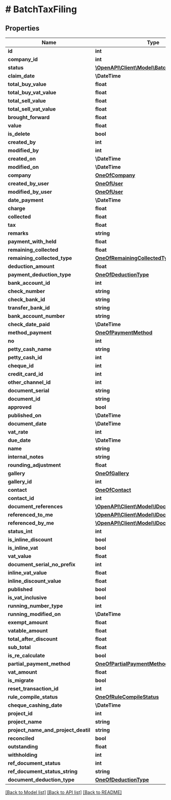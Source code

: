 # # BatchTaxFiling

## Properties

Name | Type | Description | Notes
------------ | ------------- | ------------- | -------------
**id** | **int** |  | [optional]
**company_id** | **int** |  |
**status** | [**\OpenAPI\Client\Model\BatchTaxFilingStatus**](BatchTaxFilingStatus.md) |  | [optional]
**claim_date** | **\DateTime** |  |
**total_buy_value** | **float** |  | [optional]
**total_buy_vat_value** | **float** |  | [optional]
**total_sell_value** | **float** |  | [optional]
**total_sell_vat_value** | **float** |  | [optional]
**brought_forward** | **float** |  | [optional]
**value** | **float** |  | [optional]
**is_delete** | **bool** |  | [optional]
**created_by** | **int** |  | [optional]
**modified_by** | **int** |  | [optional]
**created_on** | **\DateTime** |  |
**modified_on** | **\DateTime** |  |
**company** | [**OneOfCompany**](OneOfCompany.md) |  | [optional]
**created_by_user** | [**OneOfUser**](OneOfUser.md) |  | [optional]
**modified_by_user** | [**OneOfUser**](OneOfUser.md) |  | [optional]
**date_payment** | **\DateTime** |  | [optional]
**charge** | **float** |  | [optional]
**collected** | **float** |  | [optional]
**tax** | **float** |  | [optional]
**remarks** | **string** |  | [optional]
**payment_with_held** | **float** |  | [optional]
**remaining_collected** | **float** |  | [optional]
**remaining_collected_type** | [**OneOfRemainingCollectedType**](OneOfRemainingCollectedType.md) |  | [optional]
**deduction_amount** | **float** |  | [optional]
**payment_deduction_type** | [**OneOfDeductionType**](OneOfDeductionType.md) |  | [optional]
**bank_account_id** | **int** |  | [optional]
**check_number** | **string** |  | [optional]
**check_bank_id** | **string** |  | [optional]
**transfer_bank_id** | **string** |  | [optional]
**bank_account_number** | **string** |  | [optional]
**check_date_paid** | **\DateTime** |  | [optional]
**method_payment** | [**OneOfPaymentMethod**](OneOfPaymentMethod.md) |  | [optional]
**no** | **int** |  | [optional]
**petty_cash_name** | **string** |  | [optional]
**petty_cash_id** | **int** |  | [optional]
**cheque_id** | **int** |  | [optional]
**credit_card_id** | **int** |  | [optional]
**other_channel_id** | **int** |  | [optional]
**document_serial** | **string** |  | [optional]
**document_id** | **string** |  | [optional]
**approved** | **bool** |  | [optional]
**published_on** | **\DateTime** |  | [optional]
**document_date** | **\DateTime** |  | [optional]
**vat_rate** | **int** |  | [optional]
**due_date** | **\DateTime** |  | [optional]
**name** | **string** |  | [optional]
**internal_notes** | **string** |  | [optional]
**rounding_adjustment** | **float** |  | [optional]
**gallery** | [**OneOfGallery**](OneOfGallery.md) |  | [optional]
**gallery_id** | **int** |  | [optional]
**contact** | [**OneOfContact**](OneOfContact.md) |  | [optional]
**contact_id** | **int** |  | [optional]
**document_references** | [**\OpenAPI\Client\Model\IDocumentReference[]**](IDocumentReference.md) |  | [optional]
**referenced_to_me** | [**\OpenAPI\Client\Model\IDocumentReference[]**](IDocumentReference.md) |  | [optional]
**referenced_by_me** | [**\OpenAPI\Client\Model\IDocumentReference[]**](IDocumentReference.md) |  | [optional]
**status_int** | **int** |  | [optional]
**is_inline_discount** | **bool** |  | [optional]
**is_inline_vat** | **bool** |  | [optional]
**vat_value** | **float** |  | [optional]
**document_serial_no_prefix** | **int** |  | [optional]
**inline_vat_value** | **float** |  | [optional]
**inline_discount_value** | **float** |  | [optional]
**published** | **bool** |  | [optional]
**is_vat_inclusive** | **bool** |  | [optional]
**running_number_type** | **int** |  | [optional]
**running_modified_on** | **\DateTime** |  | [optional]
**exempt_amount** | **float** |  | [optional]
**vatable_amount** | **float** |  | [optional]
**total_after_discount** | **float** |  | [optional]
**sub_total** | **float** |  | [optional]
**is_re_calculate** | **bool** |  | [optional]
**partial_payment_method** | [**OneOfPartialPaymentMethod**](OneOfPartialPaymentMethod.md) |  | [optional]
**vat_amount** | **float** |  | [optional]
**is_migrate** | **bool** |  | [optional]
**reset_transaction_id** | **int** |  | [optional]
**rule_compile_status** | [**OneOfRuleCompileStatus**](OneOfRuleCompileStatus.md) |  | [optional]
**cheque_cashing_date** | **\DateTime** |  | [optional]
**project_id** | **int** |  | [optional]
**project_name** | **string** |  | [optional]
**project_name_and_project_deatil** | **string** |  | [optional]
**reconciled** | **bool** |  | [optional]
**outstanding** | **float** |  | [optional]
**withholding** | **int** |  | [optional]
**ref_document_status** | **int** |  | [optional]
**ref_document_status_string** | **string** |  | [optional]
**document_deduction_type** | [**OneOfDeductionType**](OneOfDeductionType.md) |  | [optional]

[[Back to Model list]](../../README.md#models) [[Back to API list]](../../README.md#endpoints) [[Back to README]](../../README.md)
